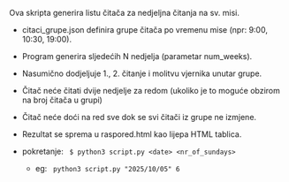 Ova skripta generira listu čitača za nedjeljna čitanja na sv. misi.

* citaci_grupe.json definira grupe čitača po vremenu mise (npr: 9:00, 10:30, 19:00).
* Program generira sljedećih N nedjelja (parametar num_weeks).
* Nasumično dodjeljuje 1., 2. čitanje i molitvu vjernika unutar grupe.
* Čitač neće čitati dvije nedjelje za redom (ukoliko je to moguće obzirom na broj čitača u grupi) 
* Čitač neće doći na red sve dok se svi čitači iz grupe ne izmjene. 
* Rezultat se sprema u raspored.html kao lijepa HTML tablica.

* pokretanje:
`` 
$ python3 script.py <date> <nr_of_sundays>
`` 
   * eg:
`` 
python3 script.py "2025/10/05" 6
`` 



